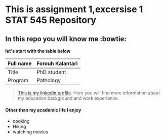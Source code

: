 # This is assignment 1,excersise 1 STAT 545 Repository 

## In this repo you will know me :bowtie:


**let's start with the table below** 

| **Full name**  |  Forouh Kalantari   |
|----------------|---------------------|
|     Title      |   PhD student       |
|   Program      |    Pathology        |



>[This is my linkedin profile](https://www.linkedin.com/in/forouh-kalantari-7b2895a4/). Here you will find more information about my education background and work experience.


#### Other than my academic life I enjoy 
- cooking
- Hiking
- watching movies 
